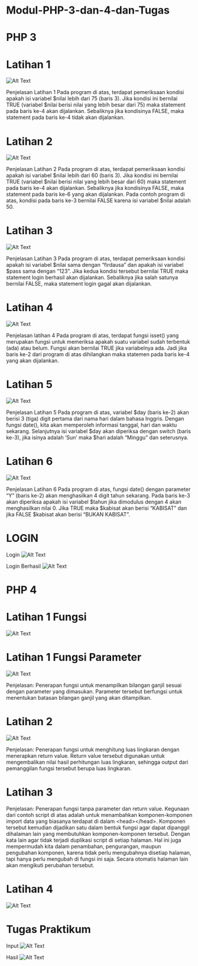 # Modul-PHP-3-dan-4-dan-Tugas

# PHP 3

# Latihan 1

![Alt Text](https://github.com/necha28/Modul-PHP-3-dan-4-dan-Tugas/blob/master/php3.1.PNG)

Penjelasan Latihan 1
Pada program di atas, terdapat pemeriksaan kondisi apakah isi variabel $nilai lebih dari
75 (baris 3). Jika kondisi ini bernilai TRUE (variabel $nilai berisi nilai yang lebih besar dari
75) maka statement pada baris ke-4 akan dijalankan. Sebaliknya jika kondisinya FALSE,
maka statement pada baris ke-4 tidak akan dijalankan.

# Latihan 2

![Alt Text](https://github.com/necha28/Modul-PHP-3-dan-4-dan-Tugas/blob/master/php3.2.PNG)

Penjelasan Latihan 2
Pada program di atas, terdapat pemeriksaan kondisi apakah isi variabel $nilai lebih dari
60 (baris 3). Jika kondisi ini bernilai TRUE (variabel $nilai berisi nilai yang lebih besar dari
60) maka statement pada baris ke-4 akan dijalankan. Sebaliknya jika kondisinya FALSE,
maka statement pada baris ke-6 yang akan dijalankan. Pada contoh program di atas,
kondisi pada baris ke-3 bernilai FALSE karena isi variabel $nilai adalah 50.

# Latihan 3

![Alt Text](https://github.com/necha28/Modul-PHP-3-dan-4-dan-Tugas/blob/master/php3.3.PNG)

Penjelasan Latihan 3
Pada program di atas, terdapat pemeriksaan kondisi apakah isi variabel $nilai sama
dengan “firdausa” dan apakah isi variabel $pass sama dengan “123”. Jika kedua kondisi
tersebut bernilai TRUE maka statement login berhasil akan dijalankan. Sebaliknya jika
salah satunya bernilai FALSE, maka statement login gagal akan dijalankan.

# Latihan 4

![Alt Text](https://github.com/necha28/Modul-PHP-3-dan-4-dan-Tugas/blob/master/php3.4.PNG)

Penjelasan latihan 4
Pada program di atas, terdapat fungsi isset() yang merupakan fungsi untuk memeriksa
apakah suatu variabel sudah terbentuk (ada) atau belum. Fungsi akan bernilai TRUE jika
variabelnya ada. Jadi jika baris ke-2 dari program di atas dihilangkan maka statemen pada
baris ke-4 yang akan dijalankan.

# Latihan 5

![Alt Text](https://github.com/necha28/Modul-PHP-3-dan-4-dan-Tugas/blob/master/php3.5.PNG)

Penjelasan Latihan 5
Pada program di atas, variabel $day (baris ke-2) akan berisi 3 (tiga) digit pertama dari
nama hari dalam bahasa Inggris. Dengan fungsi date(), kita akan memperoleh informasi
tanggal, hari dan waktu sekarang. Selanjutnya isi variabel $day akan diperiksa dengan
switch (baris ke-3), jika isinya adalah ‘Sun’ maka $hari adalah “Minggu” dan seterusnya.

# Latihan 6

![Alt Text](https://github.com/necha28/Modul-PHP-3-dan-4-dan-Tugas/blob/master/php3.6.PNG)

Penjelasan Latihan 6
Pada program di atas, fungsi date() dengan parameter “Y” (baris ke-2) akan menghasilkan
4 digit tahun sekarang. Pada baris ke-3 akan diperiksa apakah isi variabel $tahun jika
dimodulus dengan 4 akan menghasilkan nilai 0. Jika TRUE maka $kabisat akan berisi
“KABISAT” dan jika FALSE $kabisat akan berisi “BUKAN KABISAT”.

# LOGIN

Login
![Alt Text](https://github.com/necha28/Modul-PHP-3-dan-4-dan-Tugas/blob/master/login.PNG)

Login Berhasil
![Alt Text](https://github.com/necha28/Modul-PHP-3-dan-4-dan-Tugas/blob/master/login%20berhasil.PNG)

# PHP 4

# Latihan 1 Fungsi

![Alt Text](https://github.com/necha28/Modul-PHP-3-dan-4-dan-Tugas/blob/master/php4.1(1).PNG)

# Latihan 1 Fungsi Parameter

![Alt Text](https://github.com/necha28/Modul-PHP-3-dan-4-dan-Tugas/blob/master/php4.1(2).PNG)

Penjelasan:
Penerapan fungsi untuk menampilkan bilangan ganjil sesuai dengan parameter yang
dimasukan. Parameter tersebut berfungsi untuk menentukan batasan bilangan ganjil
yang akan ditampilkan.

# Latihan 2

![Alt Text](https://github.com/necha28/Modul-PHP-3-dan-4-dan-Tugas/blob/master/php4.2,3.PNG)

Penjelasan:
Penerapan fungsi untuk menghitung luas lingkaran dengan menerapkan return value.
Return value tersebut digunakan untuk mengembalikan nilai hasil perhitungan luas
lingkaran, sehingga output dari pemanggilan fungsi tersebut berupa luas lingkaran.

# Latihan 3

Penjelasan:
Penerapan fungsi tanpa parameter dan return value. Kegunaan dari contoh script di atas adalah untuk
menambahkan komponen-komponen import data yang biasanya terdapat di dalam &lt;head&gt;&lt;/head&gt;.
Komponen tersebut kemudian dijadikan satu dalam bentuk fungsi agar dapat dipanggil dihalaman lain
yang membutuhkan komponen-komponen tersebut. Dengan kata lain agar tidak terjadi duplikasi
script di setiap halaman. Hal ini juga mempermudah kita dalam penambahan, pengurangan, maupun
pengubahan komponen, karena tidak perlu mengubahnya disetiap halaman, tapi hanya perlu
mengubah di fungsi ini saja. Secara otomatis halaman lain akan mengikuti perubahan tersebut.

# Latihan 4

![Alt Text](https://github.com/necha28/Modul-PHP-3-dan-4-dan-Tugas/blob/master/index.PNG)

# Tugas Praktikum

Input
![Alt Text](https://github.com/necha28/Modul-PHP-3-dan-4-dan-Tugas/blob/master/php4.praktikum.PNG)

Hasil
![Alt Text](https://github.com/necha28/Modul-PHP-3-dan-4-dan-Tugas/blob/master/php4.hasil.PNG)

